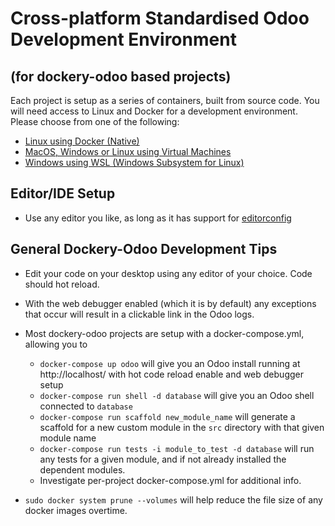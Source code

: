 # Cross-platform Standardised Odoo Development Environment
## (for dockery-odoo based projects)

Each project is setup as a series of containers, built from source code.
You will need access to Linux and Docker for a development environment. 
Please choose from one of the following:

  * [Linux using Docker (Native)](guides/linux_native.md)
  * [MacOS, Windows or Linux using Virtual Machines](guides/virtual_machine_using_vagrant.md)
  * [Windows using WSL (Windows Subsystem for Linux)](guides/windows_subsystem_for_linux.md)

## Editor/IDE Setup
  * Use any editor you like, as long as it has support for [editorconfig](https://editorconfig.org/)

## General Dockery-Odoo Development Tips
  * Edit your code on your desktop using any editor of your choice. Code should hot reload.
  * With the web debugger enabled (which it is by default) any exceptions that occur will result in a clickable link in the Odoo logs.

  * Most dockery-odoo projects are setup with a docker-compose.yml, allowing you to
    * `docker-compose up odoo` will give you an Odoo install running at
      http://localhost/ with hot code reload enable and web debugger setup
    * `docker-compose run shell -d database` will give you an Odoo
      shell connected to `database`
    * `docker-compose run scaffold new_module_name` will generate a scaffold
      for a new custom module in the `src` directory with that given module name
    * `docker-compose run tests -i module_to_test -d database` will run any tests 
      for a given module, and if not already installed the dependent modules.
    * Investigate per-project docker-compose.yml for additional info.
  * `sudo docker system prune --volumes` will help reduce the file size of any docker images overtime.
